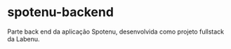 # spotenu-backend
Parte back end da aplicação Spotenu, desenvolvida como projeto fullstack da Labenu.
